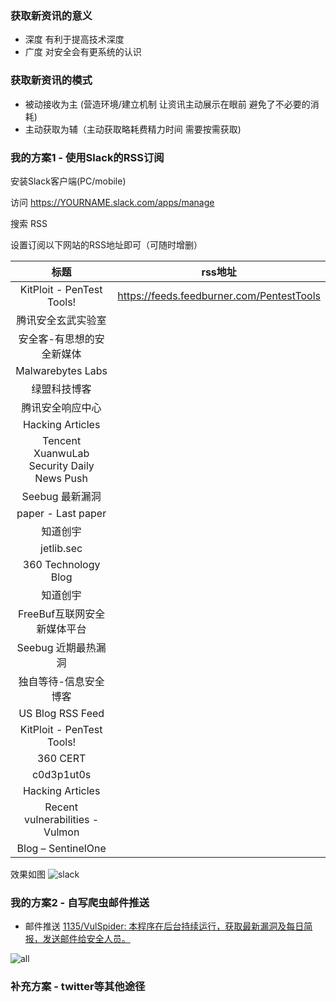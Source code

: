 ### 获取新资讯的意义

* 深度 有利于提高技术深度
* 广度 对安全会有更系统的认识

### 获取新资讯的模式
* 被动接收为主 (营造环境/建立机制 让资讯主动展示在眼前 避免了不必要的消耗)
* 主动获取为辅（主动获取略耗费精力时间 需要按需获取)

### 我的方案1 - 使用Slack的RSS订阅

安装Slack客户端(PC/mobile)

访问 https://YOURNAME.slack.com/apps/manage

搜索 RSS

设置订阅以下网站的RSS地址即可（可随时增删）

|标题|rss地址|
|:-------------:|-----|
| KitPloit - PenTest Tools!|https://feeds.feedburner.com/PentestTools|
| 腾讯安全玄武实验室||
| 安全客-有思想的安全新媒体||
| Malwarebytes Labs||
| 绿盟科技博客||
| 腾讯安全响应中心||
| Hacking Articles||
| Tencent XuanwuLab Security Daily News Push||
| Seebug 最新漏洞||
| paper - Last paper||
| 知道创宇||
| jetlib.sec||
| 360 Technology Blog||
| 知道创宇||
| FreeBuf互联网安全新媒体平台||
| Seebug 近期最热漏洞||
| 独自等待-信息安全博客||
| US Blog RSS Feed||
| KitPloit - PenTest Tools!||
| 360 CERT||
| c0d3p1ut0s||
| Hacking Articles||
| Recent vulnerabilities - Vulmon||
| Blog – SentinelOne||

 
 效果如图
![slack](https://images2.imgbox.com/04/ec/AVZP9xil_o.png)

### 我的方案2 - 自写爬虫邮件推送

* 邮件推送
[1135/VulSpider: 本程序在后台持续运行，获取最新漏洞及每日简报，发送邮件给安全人员。](https://github.com/1135/VulSpider)

![all](https://images2.imgbox.com/c4/de/EhWf7z3R_o.png)


### 补充方案 - twitter等其他途径
